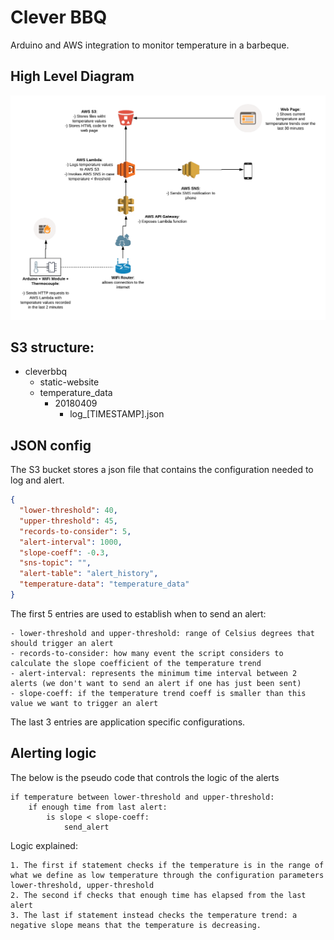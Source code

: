 # Clever BBQ
Arduino and AWS integration to monitor temperature in a barbeque.

## High Level Diagram
![High Level Diagram](Solution-schema.png)



## S3 structure:

- cleverbbq
    - static-website
    - temperature_data
        - 20180409
            - log_[TIMESTAMP].json


## JSON config

The S3 bucket stores a json file that contains the configuration needed to log and alert. 

```json
{
  "lower-threshold": 40,
  "upper-threshold": 45,
  "records-to-consider": 5,
  "alert-interval": 1000,
  "slope-coeff": -0.3,
  "sns-topic": "",
  "alert-table": "alert_history",
  "temperature-data": "temperature_data"
}
```

The first 5 entries are used to establish when to send an alert:
    
    - lower-threshold and upper-threshold: range of Celsius degrees that should trigger an alert
    - records-to-consider: how many event the script considers to calculate the slope coefficient of the temperature trend
    - alert-interval: represents the minimum time interval between 2 alerts (we don't want to send an alert if one has just been sent)
    - slope-coeff: if the temperature trend coeff is smaller than this value we want to trigger an alert
    
The last 3 entries are application specific configurations.

## Alerting logic

The below is the pseudo code that controls the logic of the alerts

```pseudo
if temperature between lower-threshold and upper-threshold:
    if enough time from last alert:
        is slope < slope-coeff:
            send_alert
```

Logic explained:
    
    1. The first if statement checks if the temperature is in the range of what we define as low temperature through the configuration parameters lower-threshold, upper-threshold
    2. The second if checks that enough time has elapsed from the last alert
    3. The last if statement instead checks the temperature trend: a negative slope means that the temperature is decreasing. 
 